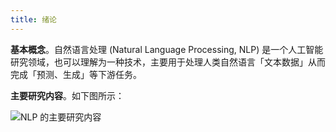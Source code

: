 ```yaml
---
title: 绪论
---
```


**基本概念**。自然语言处理 (Natural Language Processing, NLP) 是一个人工智能研究领域，也可以理解为一种技术，主要用于处理人类自然语言「文本数据」从而完成「预测、生成」等下游任务。

**主要研究内容**。如下图所示：

![NLP 的主要研究内容](https://dwj-oss.oss-cn-nanjing.aliyuncs.com/images/20250303083104252.png)
